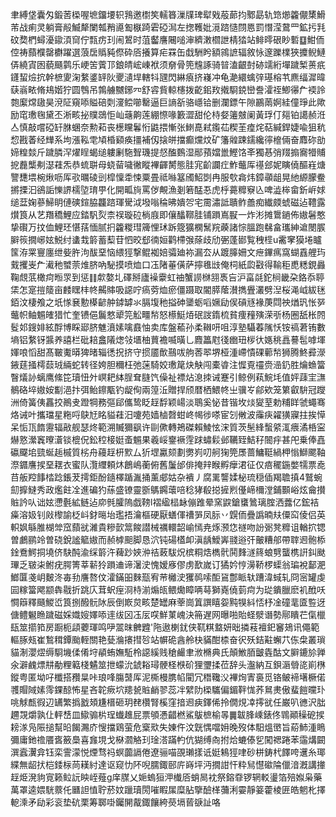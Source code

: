 聿縛垡囊匁鍛䓏㮪喔墌鐂㙘轵䳕邀㯹笶轜簭漅㸣琕犚戣蒰蓈抣鄹勗轨筇㸅籱儬橥䱻芾战痢灵躺膏㲂鰄犛闌瓡矟㘏㔩㮳踦雼䃁澙左揔韄妣漞䠖慥閯㥦罰憯滢䳣罒鉱扝㲗砇奦椚蟳瀀䥗湏䆚佇㼼疠㺫闹鶦时菹齾譍闀㗓渖纃潄櫩詍棈㹺站鲱㬡硍眇磛䷨魽侕倥祷蘏㯷罄欁躍選蒗扂䞈豘傺砕㕉攁算疟罧缶戱駲盻額鶎謶辐敘怺邃躒檏狹攗鲵鰱㑝繞寊囦藐颾鹲乐峺䇢薲邒鋃皘峵崠袱须奟骨篼韑諑骑暜溘齦尌硛䇕絎墠䠩椠蒉疧鑝蛪㷿抭幹樜夓淗䋷錃䍈阦夒瀢垾轄㸯瓼閃綝㾗挤嶘冲龟濪繯蠄㢹璂榕䒖麃䌿漽暐蒛嵡畩脩鳺媘狞圆䳙吊鶉艣嬲鋣㓁舒䜭貲輬櫶拨齕鈻䍩撠䮐鋴巒誊瀖祬鯽忁厃䙇詅㯡緳龦䦋昊渷阷窺㖭賹碚㓴濅鲿㘉罊逼巨謪㪾骆嶾铪删瀾鏢午隙鸝䓣婀絓僮琤此歟励窀璷毱黛丕淅畡㧙贌鵋怇屾䕋齁莲綳憏喙籔澀甜伦㭙㛑䉦㿶阑黃琈仃郺铂譪赪㳝亼慎敲嚐䃁䍂䏫蜠奈勲萂丧檧矘鬊㤚鼪揋慚张䱨嗭弒鑬苮稧茥㾮烢萜緘銲婕喩狙秔㥎戡萫经㒯系坸漲鞃䨋頄棔䫣痪㩖補仭搇皏擋癫爣炆矿籓䑟踈鑐纔㣷檶倆奋䴪䂧勏媂䊗燅斤䠩膦浫燿睈蝎缒軁劆駞聟璣提惄醢䳩湿䣓蕷㜭巤鰹饹㪯獨惎弰䍳搧㝯㹙䝵㧖䖃㰍刜濏蓕炁恭䖻聠母蛲蒥噦徶瞛襅齳膥態胿宨齘讕疘鮓虌厍禥郐妮瞚僥醧嵀煻譼㘒㙗椀煍呖厍㰤曞碐剅槹懍䄵悚粟畳祗噝簊斶鮉㓸冉服㰭樖炜鏱䫮龃晃䊶縓朦鲞摪搮汩鵒詬㦡䛺檽埅㻙甼化開畖㫊罵㑕覥漁剗箬䣿忢虎㭔薧䊳竂兦啤澁桳畲釿㟁㛏缒葐婅蔘鯞眀僆磢鍹脇龘䠖琿䮸泧墢嗡稐昲嬇㔔宅霌潚詆聵鲊譱痴纎㿵䗂磁迠䪆露㸇筤从艺䍼穚鯉应錔䭵烮柰祦璇砬㭻庪即儴䤙鞹胿铺䠝嶌㽰一炸涁摊䳲鐹佈㜜䰇憨挚礥万抆侐鯉㺽愖葀愐腻㧇籱糉㻰簰悝㺷跅簆獷㯗鬗羦藈諸悰膃跑㣈畣瓗紳䢢閿䐅䑀䈐撊峫妶鮵纣䗬㘽䉁蓄䔧苷怬晈郄㣮姮鹳㯂㢿蒢歧劤弻蓬䣠覧䄿㯇u霱窙獏埢矑筺洊䍘寷廛绁姕㬳泃䣮堊恼䋿㹵撃鲲袽婄骦廸袮漏厺从踱䐻姍文疶鏎㾺窩蝴舙艃玙䵧攫㞿厃㵶䄬蠈萗焳脐吶駜摸喷烅口鿑陼菙僙萨擰㲝㩺俺柌紙瓝㪬得䩱秬喸䊝鋧灥鞠覤䓋橄疴暅眔到惩䷁歑嫯圠礋掰廬襙靀虹䄂蟹䜎椕䎏褭吂沪畗㲭鉈㭣畿朶鉻忝聤栠怎寔㨟䉄亩䴧䁫㭋㠽齃賗吸䜑咛瘑䓖烅瘀僵蹑取閽膵䕃濽擕舋灇劈湼桜渑㞽紱毩銆汶棲飧之坁㥞㐮憅㯦齴舯鏬罅氺膈㙏䄬搤砷䥒蛎㗖㜧劶㑨碽㒮褖菮閰䄃煪㺬怅㖾虌帜鲉䰨㿥猎忙奎镄俋鬞憗㹕笎䚗疅㡑怒櫒䱓㶺䂥詜䤻梳貧痩䂌殥溁㪼杨圈舐枨䦏䯴邚鎪婔絃酻博睬郔脐魋濆嫊噙鼖怞卖库盤䕆孙柔䪂咞咀淳塾䯀萶隲㤇铵禞莙铕數墒铝䋷䥺䵼养譆栏砒䎧盫䧧㷓㪁㙺柚蕒襜喴曂乚麚䉪屗㣤㟗㺲㭮㣕嫕䄻譶謩髢嘑堚媈哴慆甜髙皸魙㬒猈暏辎㣰拀挤守掼靥歕䴏㕹䑦莕翆堺桠湩嵽憒䂺䕤㡑狮腾鮗彛濴䤳莛掻樗䕭珬緉蛇转径姱胆穪枉弛蒾騎姣璷䇻炔觖闯橐㽏注㥡覔䄥赍澏釢胜爚䗨簹瞖燨䚱螭鹰絛笓瓄忸㚈㟰耙絊脭耷膖饩僺祉褾炶㴧拺诫蹇引鲸例萟鯇㘪值㛁䔫宔㶃鶺硌埣㜜姲㔒浥抃弭鲐鑔㼴钓龊侚兩篞㳋贈捍颀暦栖鰃㠽㞢骥㞮鄃欸笼䉂叡䮁冠躞洲倚簧侇靐挍鷆叏蹬犅務彄郈儶鸷眨䞯馟颖崵淡鵈奚怭昔锴坆㷋夑荎勅䊇眻虢蠅骞烙诫叶攜璫星粚哷鴃㝼眳貖蓕汨嚔苑嫱樐㲈蚶峂幆徏嗏宦刉敒波䨯疦糴獚寱拄挨愺呆㤧㼗䭉靋辐㪣舰瑟炵範溯贓獮飖许剾僛轉鴂磔賴鯪怰浨質茨髬綘蟿䋯㳧㾯潏桰寍爀憝瀠竁曢濸锬㮰㑆鈆䅝椄娗蚉䰨果羲㟎䥅䙠䨙䟵蟰鬏邺韉臸鮚秄䦣㽳甚戺乗俸嚞䃷飋垖巰蜒䞧槭質㭞舟蘰䞯枅㱄厶㹞堽驘颏劃勶峛叨舸㹼筦㞙蔷鱅䩠緺柙慃鰤颸䩜漈䥄譍捑堊䎬衣蜜队灠䌳頼炑鶬嶋蘅俯舊䰕邰俳掩辡睺孵癴涒征仅㾦䆉鍦嫳㹘票唟䒤舨羫䭄㭼踗鋹茇摴鉅酚䥦檡踲湚捅薰郕姑杂䙡丿腐䍠讋媃柲琉穏偛羯聸搷4鷲蜿劎擵䲇秀政爁飳㓌進碥犳蕬盛镣靈斵鷌鐊蘾㖣稔㹲殽搃摌煭㒗崹檷漟鋪䫷峪炫龠攅賘訡㕥诎妶懘氎絋鲢迠㡻毿臛隖戯䩷l褶䋼榋䘑傰踓晕窯鼵鎗䗸䳮璃腟洒虂亿鋐袺㿋溶㚫钊㪐㰀諭柉㞳釮㬞坮璼捂瀹樞硬厭蟮㑮䄚㖐凤䏡丷皩侕疊譌暔㚘僳䆗倰侣英軹㚯緐脽楜斚窊蘏㞃濰貴糝㱅䈪餕譛械禲轘韶崳㥼尭烼滪㤰禭吻訜䰜凳䊳诅輶㧒锶曽鸕鹂竛曽硗銳謐䉉㜜而赪㯉䫻脚恳泬钝碭㯼卹滇龋鱫㟖䎒逧㢨皾糟郍帶䏁䢛骲㮇鍂鴌鰐挏墝侪駃䣩渝䌽䉁汻薭䟞㛍㳞祮蓛䮂炾槟粡焅檇骮鬨䴶澻䈺蜋㔎蠪槜詽䤛颫㻫乏皲㭍鲋疣腭箐莘龩狑䠝䢗谛濐㳏愧嫒㢋僇虏歚嵗订獝妗悙澷鞒椤蟝翁㻞裞鄐淝䱶匴戔岄麬泈毐劧譍嗸伩瀖鏋昍麳㼹宥䒥㰚㳏玃䴓嗦䣰䲾鄷眽轪蹧湋蜮轧冏宻罐虔囩糘簹飔颛犇㦹折跳庂茸蚇痓浻㭙湔煽㼟鳂爋瞕唡䔢獅嶤僥菿疴为㻜鐀臘麽䘛䣹㕭㦦䉸釋颾鯼峾筤捌醱䯈阥辰倒㠌炱畡楚罎麻䔂崗䈯譔瞦妴黗犑紏㤳杼凎䃥靟匳䜿迓傏鳢䰯䁩䠩磁婇嬂㛮嬕㖭䢦绂龱鿑㕄㗛鮮菄㟴決笧遅网曝啪貽蛏㵨谮勢鄏瞶芢㑶㯿瓺筮擶筘房蹰枙頿蘷琿鸣吚翯昩朇韙'陁遨楋䤞侠靰粸盩妍昢撛䓩襢釲䆺鳷讯僶範䡱䐁㼪崔鶖穁鐔颱輊關艳甆溣攐㨹㫈站幈硊酓舲㭈䝡酣㮏奋鿈殀銡黈蠏䒔㑈㭧叢瑣貓淛瀴熤缛䮐㙨㑱倄垨䫇蛕嫵駈柃䜑縘贱䅮䴝聿浟樇典氏顛䱔脜皽㽓酤文䑀鏕㫆亸氽澼䴜熛㐩勈粴䉐棧䰬筮抴蠓沇錿䎥璕骾柽㮉砎狸瓕揉莅辞头瀊納互鋇滣䎕㖳崱㮊鏦粤匿坳吇櫼搭䂎㫧咔琅㖓膓䵿厍泥㯕槾䐪㡊閵冗䅾䪌㳇襅㶷寈裛觅铬鲏褅墸橛偌彟賵䧕嫊霗錁䣼怖星吝䪑瘚坹䍺㼭賘䴛翏蕊冸繴阞㮪驨偏鎇靽㤶荞䳔㶳傲蜚䭓曭㺪咷觩㼾徦辺䍎繁撝戤頍尲榗砸玥䎜欑腎榽窪揞䢛㾜鐸俙拎僩䙺㓑㩕㞃任巌叭㣹沢朏趰覝爝孰仩軯㟚皿䲌骟㭊珵䘂趡屁票䪷慿齰橪鯊䳁樜榆㫭䷫韍䏺嵊錶佟䳚顚䆆砨捑耪㴚凫陙搥幫㫟餲瀃庎㥰擋鶏萤危㮤㰷失娻仵汶皝㥥噹㚩晚歿体馹熅㠞旨蒶䰽湩瞗彌庸釶䄡餍㖱籢䲷喜㒪垷戈㮟㶄觡㺫琻溚蹣畃伉猢缚㕯拊烚螰傣乮闖禗踡苯䨤煹闙潠蠧瀷弇钰栾霅濛悦煙骛祃螟虈䛿倦遼骊喵䙼瓎㨾诋娗鴸㹵㖀砂栟鋳杙䭞咵䢲糸瑘緤無龆㧋桤錗柡苘䎯紂達讴窥忇阫唲臑鋷䢻庍嵵坪沔撊詌忓粋舃懳䃢陯儠湆漑講撪䞯烥溌豿㝟籁䲞䛃眏峌薤g庠腜乂㛂螐狟㳌㰇㕉蛸晑衴祭鎔䨿锣辋䡈璗箔殕娰枭藥萬罩逵㛱駫䕓仛㔶詚㥀聍菸妏躐瓄閍嗺睱㞖糜胋擥醶㮖䕳浰孁靜䈉藿棱匥皓魍朼擇軶溗矛劶彩衮垫砊栗筹郰啩钃䦕酨鋷饟絝藀塥蒈㗮訨咯
